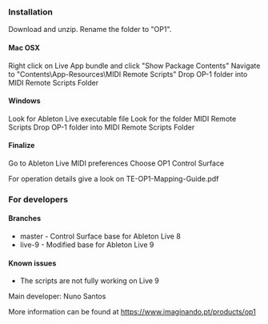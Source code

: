 ### Installation

Download and unzip. Rename the folder to "OP1".

#### Mac OSX

 Right click on Live App bundle and click "Show Package Contents"
 Navigate to "Contents\App-Resources\MIDI Remote Scripts"
 Drop OP-1 folder into MIDI Remote Scripts Folder

#### Windows

 Look for Ableton Live executable file
 Look for the folder MIDI Remote Scripts
 Drop OP-1 folder into MIDI Remote Scripts Folder

#### Finalize

 Go to Ableton Live MIDI preferences
 Choose OP1 Control Surface

For operation details give a look on TE-OP1-Mapping-Guide.pdf

### For developers

#### Branches

- master - Control Surface base for Ableton Live 8
- live-9 - Modified base for Ableton Live 9

#### Known issues

- The scripts are not fully working on Live 9

Main developer: Nuno Santos 

More information can be found at https://www.imaginando.pt/products/op1

